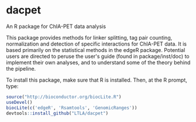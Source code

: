 dacpet
======

An R package for ChIA-PET data analysis

This package provides methods for linker splitting, tag pair counting, normalization and detection of specific interactions for ChIA-PET data. It is based primarily on the statistical methods in the edgeR package. Potential users are directed to peruse the user's guide (found in package/inst/doc) to implement their own analyses, and to understand some of the theory behind the pipeline.

To install this package, make sure that R is installed. Then, at the R prompt, type:
```R
source("http://bioconductor.org/biocLite.R")
useDevel()
biocLite(c('edgeR', 'Rsamtools', 'GenomicRanges'))
devtools::install_github("LTLA/dacpet")
```
